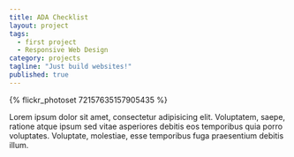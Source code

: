 ```yaml
---
title: ADA Checklist
layout: project
tags:
  - first project
  - Responsive Web Design
category: projects
tagline: "Just build websites!"
published: true
---
```


{% flickr_photoset 72157635157905435 %}


Lorem ipsum dolor sit amet, consectetur adipisicing elit. Voluptatem, saepe, ratione atque ipsum sed vitae asperiores debitis eos temporibus quia porro voluptates. Voluptate, molestiae, esse temporibus fuga praesentium debitis illum.

